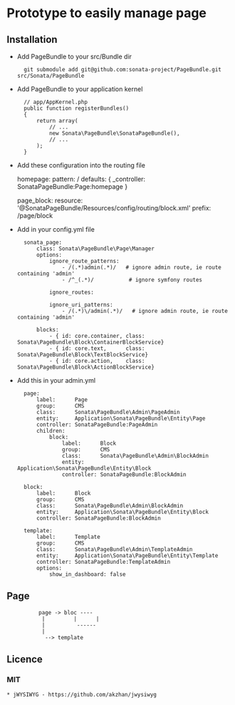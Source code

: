# Prototype to easily manage page

## Installation

* Add PageBundle to your src/Bundle dir

        git submodule add git@github.com:sonata-project/PageBundle.git src/Sonata/PageBundle

* Add PageBundle to your application kernel

        // app/AppKernel.php
        public function registerBundles()
        {
            return array(
                // ...
                new Sonata\PageBundle\SonataPageBundle(),
                // ...
            );
        }

* Add these configuration into the routing file

    homepage:
        pattern:  /
        defaults: { _controller: SonataPageBundle:Page:homepage }

    page_block:
        resource: '@SonataPageBundle/Resources/config/routing/block.xml'
        prefix: /page/block

* Add in your config.yml file

        sonata_page:
            class: Sonata\PageBundle\Page\Manager
            options:
                ignore_route_patterns:
                    - /(.*)admin(.*)/   # ignore admin route, ie route containing 'admin'
                    - /^_(.*)/           # ignore symfony routes

                ignore_routes:

                ignore_uri_patterns:
                    - /(.*)\/admin(.*)/   # ignore admin route, ie route containing 'admin'

            blocks:
                - { id: core.container, class: Sonata\PageBundle\Block\ContainerBlockService}
                - { id: core.text,      class: Sonata\PageBundle\Block\TextBlockService}
                - { id: core.action,    class: Sonata\PageBundle\Block\ActionBlockService}

* Add this in your admin.yml

        page:
            label:      Page
            group:      CMS
            class:      Sonata\PageBundle\Admin\PageAdmin
            entity:     Application\Sonata\PageBundle\Entity\Page
            controller: SonataPageBundle:PageAdmin
            children:
                block:
                    label:      Block
                    group:      CMS
                    class:      Sonata\PageBundle\Admin\BlockAdmin
                    entity:     Application\Sonata\PageBundle\Entity\Block
                    controller: SonataPageBundle:BlockAdmin

        block:
            label:      Block
            group:      CMS
            class:      Sonata\PageBundle\Admin\BlockAdmin
            entity:     Application\Sonata\PageBundle\Entity\Block
            controller: SonataPageBundle:BlockAdmin

        template:
            label:      Template
            group:      CMS
            class:      Sonata\PageBundle\Admin\TemplateAdmin
            entity:     Application\Sonata\PageBundle\Entity\Template
            controller: SonataPageBundle:TemplateAdmin
            options:
                show_in_dashboard: false


## Page


              page -> bloc ----
               |         |      |
               |          ------
               |
                --> template




## Licence

### MIT

    * jWYSIWYG - https://github.com/akzhan/jwysiwyg